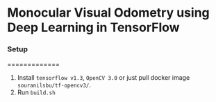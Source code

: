 # Monocular Visual Odometry using Deep Learning in TensorFlow

### Setup
=============

1. Install `tensorflow v1.3`, `OpenCV 3.0` or just pull docker image `souranilsbu/tf-opencv3/`.
2. Run `build.sh`
